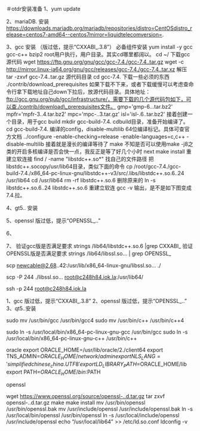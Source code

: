 ＃otdr安装准备
1、yum update

2、mariaDB. 安装
https://downloads.mariadb.org/mariadb/repositories/distro=CentOSdistro_release=centos7-amd64--centos7mirror=liquidtelecomversion=.

3、gcc 安装 （版过低，提示“CXXABI_.3.8”） 
必备组件安装
yum install -y gcc gcc-c++ bzip2
root用户执行，用户目录。其实cd哪里都阔以。
cd ~/
下载gcc源代码
wget https://ftp.gnu.org/gnu/gcc/gcc-7.4./gcc-7.4..tar.gz
wget -c http://mirror.linux-ia64.org/gnu/gcc/releases/gcc-7.4./gcc-7.4..tar.xz
解压
tar -zxvf gcc-7.4..tar.gz
源代码目录
cd gcc-7.4.
下载一些必须的东西
./contrib/download\_prerequisites
如果下载不下来，或者下载缓慢可以考虑查命令行拿下载地址自己down下拉后，放源代码目录。具体地址：ftp://gcc.gnu.org/pub/gcc/infrastructure/，需要下载的几个源代码包如下，可以查./contrib/download\_prerequisites文件。
gmp='gmp-6...tar.bz2'
mpfr='mpfr-3..4.tar.bz2'
mpc='mpc-..3.tar.gz'
isl='isl-.6..tar.bz2'
接着创建一个目录，用于gcc build
mkdir gcc-build-7.4.
cdbuild目录，准备开始编译了。
cd gcc-build-7.4.
编译的config，disable-multilib 64位编译标记。具体可查官方文档
../configure -enable-checking=release -enable-languages=c,c++ -disable-multilib
接着就是漫长的编译等待了
make 不知是否可以使用make -j8之类的开启多核编译是否会快一点，我反正是等了好几个小时
next
make install
重建立软连接
find / -name "libstdc++.so*" 找自己的文件路径
把libstdc++.socopy/usr/lib64目录，类似下面的命令
cp /root/gcc-7.4./gcc-build-7.4./x86\_64-pc-linux-gnu/libstdc++-v3/src/.libs/libstdc++.so.6..24 /usr/lib64
cd /usr/lib64
 rm -rf libstdc++.so.6 删除原来的
 ln -s libstdc++.so.6..24 libstdc++.so.6 重建立软连
 gcc -v 输出，是不是如下图变成7.4.拉。

4、gt5.. 安装

5、openssl 版过低，提示“OPENSSL_..”


6、


7、
验证gcc版是否满足要求
strings /lib64/libstdc++.so.6 |grep CXXABI_
验证OPENSSL版是否满足要求
strings /lib64/libssl.so... | grep OPENSSL_


scp newcable@2.68..42:/usr/lib/x86_64-linux-gnu/libssl.so... ./

scp -P 244 ./libssl.so... root@c248h84.iok.la:/usr/lib64/

ssh -p 244 root@c248h84.iok.la

1、gcc 版过低，提示“CXXABI_.3.8”
2、openssl 版过低，提示“OPENSSL_..”
3、qt5..安装

sudo mv /usr/bin/gcc /usr/bin/gcc4
sudo mv /usr/bin/c++ /usr/bin/c++4

sudo ln -s /usr/local/bin/x86_64-pc-linux-gnu-gcc /usr/bin/gcc
sudo ln -s /usr/local/bin/x86_64-pc-linux-gnu-c++ /usr/bin/c++


oracle 
export ORACLE_HOME=/usr/lib/oracle/2./client64
export TNS_ADMIN=$ORACLE_HOME/network/admin
export NLS_LANG= 'simplifiedchinese_china.UTF8'
export LD_LIBRARY_PATH=$ORACLE_HOME/lib 
export PATH=$ORACLE_HOME/bin:$PATH


openssl

wget https://www.openssl.org/source/openssl-..d.tar.gz
tar zxvf openssl-..d.tar.gz
make
make install
mv /usr/bin/openssl /usr/bin/openssl.bak
mv /usr/include/openssl /usr/include/openssl.bak
ln -s /usr/local/bin/openssl /usr/bin/openssl
ln -s /usr/local/include/openssl /usr/include/openssl
echo “/usr/local/lib64” >> /etc/ld.so.conf
ldconfig -v
